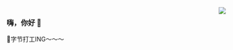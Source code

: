 <img align="right" src="https://github-readme-stats.vercel.app/api?username=hanhan9449&show_icons=true&icon_color=805AD5&text_color=718096&bg_color=ffffff&hide_title=true" />

### 嗨，你好 👋

🔭字节打工ING～～～

<!--
**hanhan9449/hanhan9449** is a ✨ _special_ ✨ repository because its `README.md` (this file) appears on your GitHub profile.

Here are some ideas to get you started:

- 🔭 I’m currently working on ...
- 🌱 I’m currently learning ...
- 👯 I’m looking to collaborate on ...
- 🤔 I’m looking for help with ...
- 💬 Ask me about ...
- 📫 How to reach me: ...
- 😄 Pronouns: ...
- ⚡ Fun fact: ...
-->
